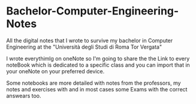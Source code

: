 # Bachelor-Computer-Engineering-Notes
All the digital notes that I wrote to survive my bachelor in Computer Engineering at the "Università degli Studi di Roma Tor Vergata" 


I wrote everythimlg on oneNote so I'm going to share the the Link to every noteBook which is dedicated to a specific class and you can import that in your oneNote on your preferred device.

Some notebooks are more detailed with notes from the professors, my notes and exercises with and in most cases some Exams with the correct answears too.

